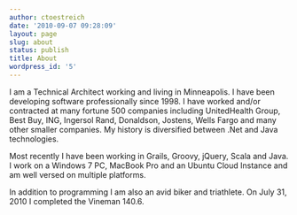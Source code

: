 ```yaml
---
author: ctoestreich
date: '2010-09-07 09:28:09'
layout: page
slug: about
status: publish
title: About
wordpress_id: '5'
---
```


I am a Technical Architect working and living in Minneapolis.  I have been developing software professionally since 1998.  I have worked and/or contracted at many fortune 500 companies including UnitedHealth Group, Best Buy, ING, Ingersol Rand, Donaldson, Jostens, Wells Fargo and many other smaller companies.  My history is diversified between .Net and Java technologies.

Most recently I have been working in Grails, Groovy, jQuery, Scala and Java.  I work on a Windows 7 PC, MacBook Pro and an Ubuntu Cloud Instance and am well versed on multiple platforms.

In addition to programming I am also an avid biker and triathlete. On July 31, 2010 I completed the Vineman 140.6.

